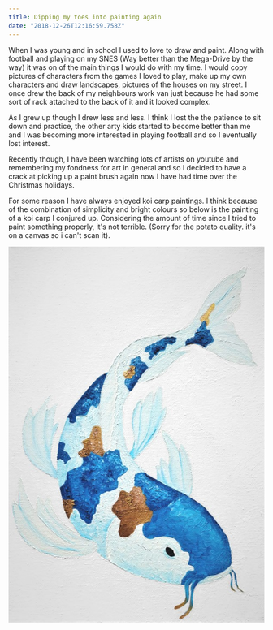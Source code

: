 ```yaml
---
title: Dipping my toes into painting again
date: "2018-12-26T12:16:59.758Z"
---
```


When I was young and in school I used to love to draw and paint. Along with football and playing on my SNES (Way better than the Mega-Drive by the way) it was on of the main things I would do with my time. I would copy pictures of characters from the games I loved to play, make up my own characters and draw landscapes, pictures of the houses on my street. I once drew the back of my neighbours work van just because he had some sort of rack attached to the back of it and it looked complex.

As I grew up though I drew less and less. I think I lost the the patience to sit down and practice, the other arty kids started to become better than me and I was becoming more interested in playing football and so I eventually lost interest.

Recently though, I have been watching lots of artists on youtube and remembering my fondness for art in general and so I decided to have a crack at picking up a paint brush again now I have had time over the Christmas holidays. 

For some reason I have always enjoyed koi carp paintings. I think because of the combination of simplicity and bright colours so below is the painting of a koi carp I conjured up. Considering the amount of time since I tried to paint something properly, it's not terrible. (Sorry for the potato quality. it's on a canvas so i can't scan it).

![Blua and Gold Koi Carp painted by Dave Elliott](./koi_blue_min.jpg)